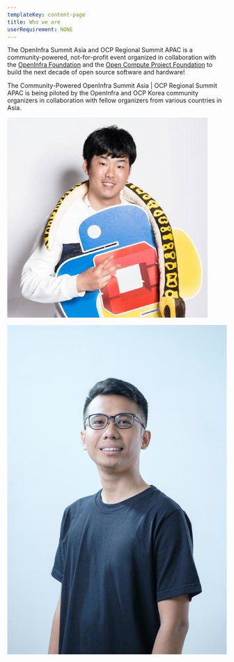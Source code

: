 ```yaml
---
templateKey: content-page
title: Who we are
userRequirement: NONE
---
```

The OpenInfra Summit Asia and OCP Regional Summit APAC is a community-powered, not-for-profit event organized in collaboration with the [OpenInfra Foundation](https://openinfra.dev/) and the [Open Compute Project Foundation](https://www.opencompute.org/) to build the next decade of open source software and hardware! 

The Community-Powered OpenInfra Summit Asia | OCP Regional Summit APAC is being piloted by the OpenInfra and OCP Korea community organizers in collaboration with fellow organizers from various countries in Asia.

<Grid>
  <SpeakerCard name=""Seongsoo Cho role="OpenInfra Korea Organizer">

![Seongsoo Cho](seongsoo_cho.jpeg)

  </SpeakerCard>
  <SpeakerCard name="Aryulianto Saputro" role="OpenInfra Indonesia Organizer">

![](saputro-aryulianto.jpeg)


</Grid>